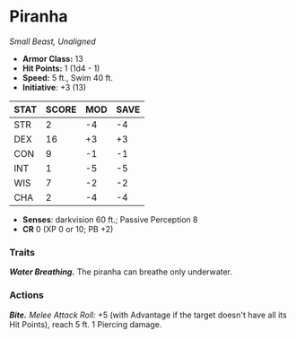 # Piranha

*Small Beast, Unaligned*

- **Armor Class:** 13
- **Hit Points:** 1 (1d4 - 1)
- **Speed:** 5 ft., Swim 40 ft.
- **Initiative**: +3 (13)

|STAT|SCORE|MOD|SAVE|
| --- | --- | --- | ---- |
| STR | 2 | -4 | -4 |
| DEX | 16 | +3 | +3 |
| CON | 9 | -1 | -1 |
| INT | 1 | -5 | -5 |
| WIS | 7 | -2 | -2 |
| CHA | 2 | -4 | -4 |

- **Senses**: darkvision 60 ft.; Passive Perception 8
- **CR** 0 (XP 0 or 10; PB +2)

### Traits

***Water Breathing.*** The piranha can breathe only underwater.


### Actions

***Bite.*** *Melee Attack Roll:* +5 (with Advantage if the target doesn't have all its Hit Points), reach 5 ft. 1 Piercing damage.
